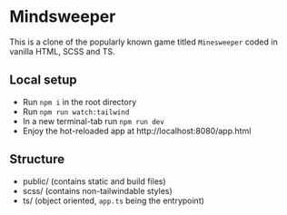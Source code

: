 # Mindsweeper
This is a clone of the popularly known game titled `Minesweeper` coded in vanilla HTML, SCSS and TS.

## Local setup
- Run `npm i` in the root directory
- Run `npm run watch:tailwind`
- In a new terminal-tab run `npm run dev`
- Enjoy the hot-reloaded app at http://localhost:8080/app.html

## Structure
- public/ (contains static and build files)
- scss/ (contains non-tailwindable styles)
- ts/ (object oriented, `app.ts` being the entrypoint)
